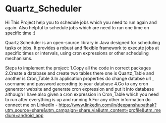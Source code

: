 # Quartz_Scheduler

Hi This Project help you to schedule jobs which you need to run again and again. Also helpful to schedule jobs which are need to run one time on specific time :)

Quartz Scheduler is an open-source library in Java designed for scheduling tasks or jobs. It provides a robust and flexible framework to execute jobs at specific times or intervals, using cron expressions or other scheduling mechanisms.


Steps to implement the project:
1.Copy all the code in correct packages
2.Create a database and create two tables there one is Quartz_Table and another is Cron_Table
3.In application properties do change databse url , username and password according to your database
4.Go to any cron generator website and generate cron expression and put it into database although I have also given a cron expression in Cron_Table which you need to run after everything is up and running
5.For any other information do connect me on LinkedIn - https://www.linkedin.com/in/deepanshupathak?utm_source=share&utm_campaign=share_via&utm_content=profile&utm_medium=android_app 
